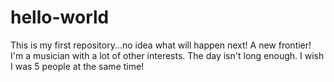 # hello-world
This is my first repository...no idea what will happen next!  A new frontier!
I'm a musician with a lot of other interests.  The day isn't long enough.  I wish I was 5 people at the same time!
